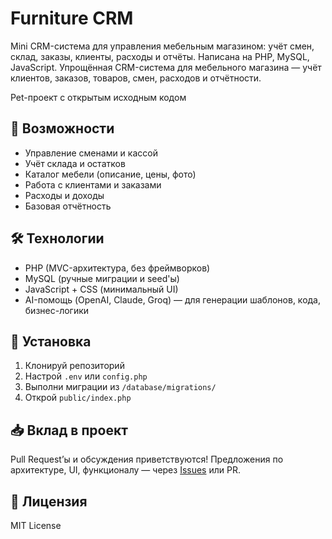 # Furniture CRM
Mini CRM-система для управления мебельным магазином: учёт смен, склад, заказы, клиенты, расходы и отчёты. Написана на PHP, MySQL, JavaScript.
Упрощённая CRM-система для мебельного магазина — учёт клиентов, заказов, товаров, смен, расходов и отчётности.

Pet-проект с открытым исходным кодом

## 🚀 Возможности
- Управление сменами и кассой
- Учёт склада и остатков
- Каталог мебели (описание, цены, фото)
- Работа с клиентами и заказами
- Расходы и доходы
- Базовая отчётность

## 🛠 Технологии
- PHP (MVC-архитектура, без фреймворков)
- MySQL (ручные миграции и seed'ы)
- JavaScript + CSS (минимальный UI)
- AI-помощь (OpenAI, Claude, Groq) — для генерации шаблонов, кода, бизнес-логики

## 🔧 Установка
1. Клонируй репозиторий
2. Настрой `.env` или `config.php`
3. Выполни миграции из `/database/migrations/`
4. Открой `public/index.php`

## 📥 Вклад в проект
Pull Request’ы и обсуждения приветствуются! Предложения по архитектуре, UI, функционалу — через [Issues](https://github.com/username/furniture-crm/issues) или PR.

## 📜 Лицензия
MIT License

